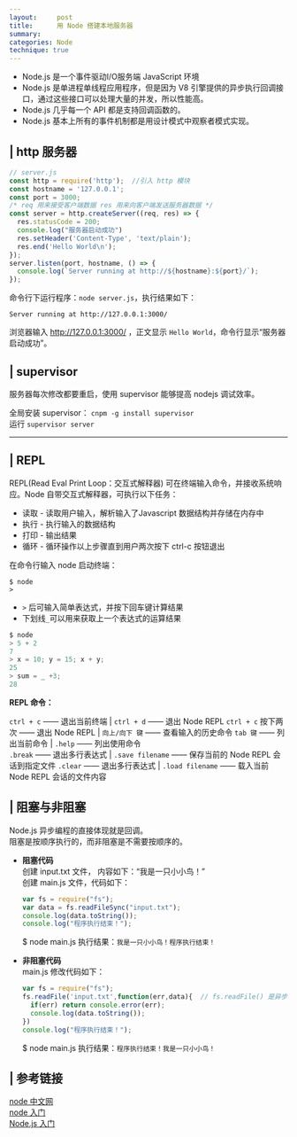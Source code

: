 ```yaml
---
layout:     post
title:      用 Node 搭建本地服务器
summary: 
categories: Node
technique: true
---
```


- Node.js 是一个事件驱动I/O服务端 JavaScript 环境
- Node.js 是单进程单线程应用程序，但是因为 V8 引擎提供的异步执行回调接口，通过这些接口可以处理大量的并发，所以性能高。
- Node.js 几乎每一个 API 都是支持回调函数的。
- Node.js 基本上所有的事件机制都是用设计模式中观察者模式实现。 

## | http 服务器 

```javascript
// server.js 
const http = require('http');  //引入 http 模块
const hostname = '127.0.0.1';
const port = 3000;
/* req 用来接受客户端数据 res 用来向客户端发送服务器数据 */ 
const server = http.createServer((req, res) => {
  res.statusCode = 200;
  console.log("服务器启动成功")
  res.setHeader('Content-Type', 'text/plain');
  res.end('Hello World\n');
});
server.listen(port, hostname, () => {
  console.log(`Server running at http://${hostname}:${port}/`);
});
```

命令行下运行程序：`node server.js`，执行结果如下：

```
Server running at http://127.0.0.1:3000/ 
```

浏览器输入 http://127.0.0.1:3000/ ，正文显示 `Hello World`，命令行显示“服务器启动成功”。


## | supervisor 

服务器每次修改都要重启，使用 supervisor 能够提高 nodejs 调试效率。

全局安装 supervisor： `cnpm -g install supervisor`  
运行 `supervisor server`

------------------------

## | REPL

REPL(Read Eval Print Loop：交互式解释器) 可在终端输入命令，并接收系统响应。Node 自带交互式解释器，可执行以下任务：  
- 读取 - 读取用户输入，解析输入了Javascript 数据结构并存储在内存中  
- 执行 - 执行输入的数据结构  
- 打印 - 输出结果  
- 循环 - 循环操作以上步骤直到用户两次按下 ctrl-c 按钮退出  

在命令行输入 node 启动终端：

```
$ node
>
```   

- `>` 后可输入简单表达式，并按下回车键计算结果
- 下划线`_`可以用来获取上一个表达式的运算结果

```javascript
$ node 
> 5 + 2
7
> x = 10; y = 15; x + y;
25
> sum = _ +3;
28
```

**REPL 命令：**  

`ctrl + c` —— 退出当前终端 | `ctrl + d` —— 退出 Node REPL
`ctrl + c` 按下两次 —— 退出 Node REPL | `向上/向下 键` —— 查看输入的历史命令
`tab 键` —— 列出当前命令 | `.help` —— 列出使用命令  
`.break` —— 退出多行表达式  | `.save filename` —— 保存当前的 Node REPL 会话到指定文件
`.clear` —— 退出多行表达式 | `.load filename` —— 载入当前 Node REPL 会话的文件内容  

## | 阻塞与非阻塞

Node.js 异步编程的直接体现就是回调。  
阻塞是按顺序执行的，而非阻塞是不需要按顺序的。

- **阻塞代码**   
  创建 input.txt 文件， 内容如下：“我是一只小小鸟！”  
  创建 main.js 文件，代码如下：

  ```javascript
  var fs = require("fs");
  var data = fs.readFileSync("input.txt");
  console.log(data.toString());
  console.log("程序执行结束！");
  ```
  $ node main.js 执行结果：`我是一只小小鸟！程序执行结束！`

- **非阻塞代码**    
  main.js 修改代码如下：  

  ```javascript
  var fs = require("fs"); 
  fs.readFile('input.txt',function(err,data){  // fs.readFile() 是异步函数用于读取文件
    if(err) return console.error(err);
    console.log(data.toString());
  })
  console.log("程序执行结束！");
  ```
  $ node main.js 执行结果：`程序执行结束！我是一只小小鸟！`


## | 参考链接   
[node 中文网](http://nodejs.cn/)   
[node 入门](https://www.nodebeginner.org/index-zh-cn.html)   
[Node.js 入门](https://cnodejs.org/getstart)    